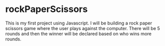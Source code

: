# rockPaperScissors
This is my first project using Javascript. I will be building a rock paper scissors game where the user plays against the computer. There will be 5 rounds and then the winner will be declared based on who wins more rounds. 
